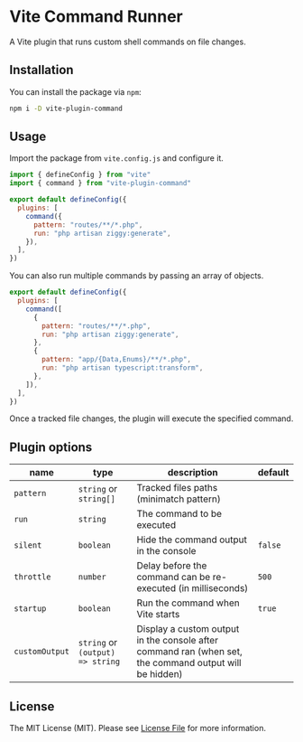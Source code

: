 # Vite Command Runner

A Vite plugin that runs custom shell commands on file changes.

## Installation

You can install the package via `npm`:

```bash
npm i -D vite-plugin-command
```

## Usage

Import the package from `vite.config.js` and configure it.

```js
import { defineConfig } from "vite"
import { command } from "vite-plugin-command"

export default defineConfig({
  plugins: [ 
    command({
      pattern: "routes/**/*.php",
      run: "php artisan ziggy:generate",
    }),
  ],
})
```

You can also run multiple commands by passing an array of objects.

```js
export default defineConfig({
  plugins: [ 
    command([
      {
        pattern: "routes/**/*.php",
        run: "php artisan ziggy:generate",
      },
      {
        pattern: "app/{Data,Enums}/**/*.php",
        run: "php artisan typescript:transform",
      },
    ]),
  ],
})
```

Once a tracked file changes, the plugin will execute the specified command.

## Plugin options

| name           | type                             | description                                                                                            | default |
|----------------|----------------------------------|--------------------------------------------------------------------------------------------------------|---------|
| `pattern`      | `string` or `string[]`           | Tracked files paths (minimatch pattern)                                                                |         |
| `run`          | `string`                         | The command to be executed                                                                             |         |
| `silent`       | `boolean`                        | Hide the command output in the console                                                                 | `false` |
| `throttle`     | `number`                         | Delay before the command can be re-executed (in milliseconds)                                          | `500`   |
| `startup`      | `boolean`                        | Run the command  when Vite starts                                                                      | `true`  |
| `customOutput` | `string` or `(output) => string` | Display a custom output in the console after command ran (when set, the command output will be hidden) |         |

## License

The MIT License (MIT). Please see [License File](LICENSE.md) for more information.
